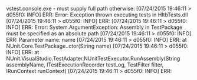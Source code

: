 vstest.console.exe - must supply full path otherwise: [07/24/2015 19:46:11 > d055f0: INFO] ERR: Error: Exception thrown executing tests in HltbTests.dll
[07/24/2015 19:46:11 > d055f0: INFO] ERR: 
[07/24/2015 19:46:11 > d055f0: INFO] ERR: Error: System.ArgumentException: Assembly in TestPackage must be specified as an absolute path
[07/24/2015 19:46:11 > d055f0: INFO] ERR: Parameter name: name
[07/24/2015 19:46:11 > d055f0: INFO] ERR:    at NUnit.Core.TestPackage..ctor(String name)
[07/24/2015 19:46:11 > d055f0: INFO] ERR:    at NUnit.VisualStudio.TestAdapter.NUnitTestExecutor.RunAssembly(String assemblyName, ITestExecutionRecorder testLog, TestFilter filter, IRunContext runContext)
[07/24/2015 19:46:11 > d055f0: INFO] ERR: 
